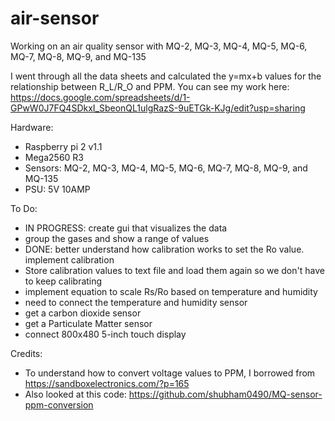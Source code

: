 # air-sensor
 Working on an air quality sensor with MQ-2, MQ-3, MQ-4, MQ-5, MQ-6, MQ-7, MQ-8, MQ-9, and MQ-135

 I went through all the data sheets and calculated the y=mx+b values for the relationship between R_L/R_O and PPM. You can see my work here: https://docs.google.com/spreadsheets/d/1-GPwW0J7FQ4SDkxI_SbeonQL1ulgRazS-9uETGk-KJg/edit?usp=sharing

Hardware:
- Raspberry pi 2 v1.1
- Mega2560 R3
- Sensors: MQ-2, MQ-3, MQ-4, MQ-5, MQ-6, MQ-7, MQ-8, MQ-9, and MQ-135
- PSU: 5V 10AMP

To Do:
- IN PROGRESS: create gui that visualizes the data
 - group the gases and show a range of values
- DONE: better understand how calibration works to set the Ro value. implement calibration
 - Store calibration values to text file and load them again so we don't have to keep calibrating
- implement equation to scale Rs/Ro based on temperature and humidity
- need to connect the temperature and humidity sensor
- get a carbon dioxide sensor
- get a Particulate Matter sensor
- connect 800x480 5-inch touch display


Credits:
- To understand how to convert voltage values to PPM, I borrowed from https://sandboxelectronics.com/?p=165
- Also looked at this code: https://github.com/shubham0490/MQ-sensor-ppm-conversion